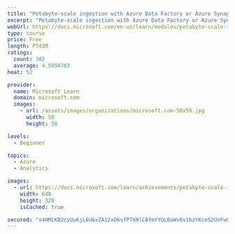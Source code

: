 ```yaml
---
title: "Petabyte-scale ingestion with Azure Data Factory or Azure Synapse Pipeline"
excerpt: "Petabyte-scale ingestion with Azure Data Factory or Azure Synapse Pipeline"
webUrl: https://docs.microsoft.com/en-us/learn/modules/petabyte-scale-ingestion-azure-data-factory/
type: course
price: Free
length: PT43M
ratings:
  count: 382
  average: 4.5994763
heat: 52

provider:
  name: Microsoft Learn
  domain: microsoft.com
  images:
    - url: /assets/images/organizations/microsoft.com-50x50.jpg
      width: 50
      height: 50

levels:
  - Beginner

topics:
  - Azure
  - Analytics

images:
  - url: https://docs.microsoft.com/learn/achievements/petabyte-scale-ingestion-azure-data-factory-social.png
    width: 640
    height: 320
    isCached: true

secured: "s4HMLK82cyUuKjL6U6xZA12xD6vfP7X9lC8fmYYOLBaWv6v1bzYKcoS2UnFw0jbeFOpNlBnHpr9pG/yAQqXQCKBY7qq+IuTxjIPReYLW7iPmamhI4MFgkEIqM4DjrGf2J+ggj2bHvL0I7yDGuy9FuG1JwpaWY2GPfCwr/Z/cvR/UT9M1gqrovOE+tAIm8mJvcc5U5POsTgAHm4va3qPkGT9k49kvV0xkyVWUy1SiTcEXk9Fhw+Fucydglmh0qsFvnZHEtjszMjGDcLrYJbS95SFo3ozGbBKB56rMWvxa0MtDWYa9oLzOX6h9qWApSMQDiwWhoK3pceVkO6Li4Hoq5g/MYpti4wbaeKtH7le5QtVClPtqYBnJXDNgVWrJQT9qosckH8HHaC4KQApTd7FYm5FJCkWNaH5tnfbCV1b8aq0=;h8JRB46AigJ8IA/fF6RmeA=="
---
```


